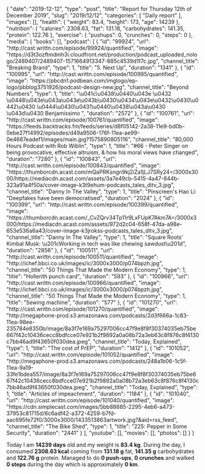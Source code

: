 {
    "date": "2019-12-12",
    "type": "post",
    "title": "Report for Thursday 12th of December 2019",
    "slug": "2019\/12\/12",
    "categories": [
        "Daily report"
    ],
    "images": [],
    "health": {
        "weight": 83.4,
        "height": 173,
        "age": 14239
    },
    "nutrition": {
        "calories": 2308.63,
        "fat": 131.18,
        "carbohydrates": 141.35,
        "protein": 122.76
    },
    "exercise": {
        "pushups": 0,
        "crunches": 0,
        "steps": 0
    },
    "media": {
        "books": [],
        "podcast": [
            {
                "id": "99924",
                "url": "http:\/\/cast.writtn.com\/episode\/99924\/quantified",
                "image": "https:\/\/d3t3ozftmdmh3i.cloudfront.net\/production\/podcast_uploaded_nologo\/2489407\/2489407-1571664913347-885c4539d1f7c.jpg",
                "channel_title": "Breaking Brand",
                "type": 1,
                "title": "5. Next Up",
                "duration": "1341"
            },
            {
                "id": "100995",
                "url": "http:\/\/cast.writtn.com\/episode\/100995\/quantified",
                "image": "https:\/\/pbcdn1.podbean.com\/imglogo\/ep-logo\/pbblog3751926\/podcast-design-new.jpg",
                "channel_title": "Beyond Numbers",
                "type": 1,
                "title": "\u041c\u0438\u0440\u043e \u0432 \u0448\u043e\u043a\u043e\u043b\u0430\u0434\u043e\u0432\u0430\u0442\u0430 \u0444\u0430\u0431\u0440\u0438\u043a\u0430 \u043d\u0430 Benjamissimo ",
                "duration": "2572"
            },
            {
                "id": "100761",
                "url": "http:\/\/cast.writtn.com\/episode\/100761\/quantified",
                "image": "https:\/\/feeds.backtracks.fm\/feeds\/series\/d8f05142-2a38-11e9-bd0b-0ebe27f14992\/episodes\/d49a9506-176f-11ea-ae99-0e4687eadef1\/images\/main.jpg?1575890805116",
                "channel_title": "80,000 Hours Podcast with Rob Wiblin",
                "type": 1,
                "title": "#66 - Peter Singer on being provocative, effective altruism, & how his moral views have changed",
                "duration": "7280"
            },
            {
                "id": "100843",
                "url": "http:\/\/cast.writtn.com\/episode\/100843\/quantified",
                "image": "https:\/\/thumborcdn.acast.com\/mQaPRKsngn9kj2iZa1jLJ7SRy24=\/3000x3000\/https:\/\/mediacdn.acast.com\/assets\/3a7e49cb-5415-4a47-844b-323a91a4f50a\/cover-image-k3t9ehum-podcasts_tales_ditv_3.jpg",
                "channel_title": "Danny In The Valley",
                "type": 1,
                "title": "Pinscreen's Hao Li: \"Deepfakes have been democratised",
                "duration": "2024"
            },
            {
                "id": "100399",
                "url": "http:\/\/cast.writtn.com\/episode\/100399\/quantified",
                "image": "https:\/\/thumborcdn.acast.com\/_CvZQrv34Tp11r9LxFUpK7Akm7A=\/3000x3000\/https:\/\/mediacdn.acast.com\/assets\/972d2c04-658f-47da-a98e-653e536a6a43\/cover-image-k3jrokss-podcasts_tales_ditv_3.jpg",
                "channel_title": "Danny In The Valley",
                "type": 1,
                "title": "Square Roots' Kimbal Musk: \u201cWorking in tech was like chewing sawdust\u201d",
                "duration": "2856"
            },
            {
                "id": "100511",
                "url": "http:\/\/cast.writtn.com\/episode\/100511\/quantified",
                "image": "http:\/\/ichef.bbci.co.uk\/images\/ic\/3000x3000\/p074bpzh.jpg",
                "channel_title": "50 Things That Made the Modern Economy",
                "type": 1,
                "title": "Hollerith punch card",
                "duration": "593"
            },
            {
                "id": "100966",
                "url": "http:\/\/cast.writtn.com\/episode\/100966\/quantified",
                "image": "http:\/\/ichef.bbci.co.uk\/images\/ic\/3000x3000\/p074bpzh.jpg",
                "channel_title": "50 Things That Made the Modern Economy",
                "type": 1,
                "title": "Sewing machine",
                "duration": "577"
            },
            {
                "id": "101270",
                "url": "http:\/\/cast.writtn.com\/episode\/101270\/quantified",
                "image": "http:\/\/megaphone-prod.s3.amazonaws.com\/podcasts\/2d3f666a-1c83-11ea-98ee-235784e8350b\/image\/8a3f7e169a75297006cc47f9e8f8f30374035eb75be667f42c10436cecc8bdfcce07e921b2f9892a0a08b72a3eb63c8f876c8f4130c7bb46ad9f43650f030dea.jpeg",
                "channel_title": "Today, Explained",
                "type": 1,
                "title": "The cost of PrEP",
                "duration": "1412"
            },
            {
                "id": "101052",
                "url": "http:\/\/cast.writtn.com\/episode\/101052\/quantified",
                "image": "http:\/\/megaphone-prod.s3.amazonaws.com\/podcasts\/248a1b06-1c5f-11ea-9a19-33fe1bdea557\/image\/8a3f7e169a75297006cc47f9e8f8f30374035eb75be667f42c10436cecc8bdfcce07e921b2f9892a0a08b72a3eb63c8f876c8f4130c7bb46ad9f43650f030dea.jpeg",
                "channel_title": "Today, Explained",
                "type": 1,
                "title": "Articles of impeachment",
                "duration": "1184"
            },
            {
                "id": "101040",
                "url": "http:\/\/cast.writtn.com\/episode\/101040\/quantified",
                "image": "https:\/\/cdn.simplecast.com\/images\/5bb88685-2295-4eb6-a473-37953c81715d\/6c6adf42-a372-4259-b7fd-aac695fe72f0\/3000x3000\/1433513863artwork.jpg?&aid=rss_feed",
                "channel_title": "The Bike Shed",
                "type": 1,
                "title": "225: Pepper in Some Security",
                "duration": "2441"
            }
        ],
        "youtube": [],
        "movies": [],
        "photos": []
    }
}

Today I am <strong>14239 days</strong> old and my weight is <strong>83.4 kg</strong>. During the day, I consumed <strong>2308.63 kcal</strong> coming from <strong>131.18 g</strong> fat, <strong>141.35 g</strong> carbohydrates and <strong>122.76 g</strong> protein. Managed to do <strong>0 push-ups</strong>, <strong>0 crunches</strong> and walked <strong>0 steps</strong> during the day which is approximately <strong>0 km</strong>.